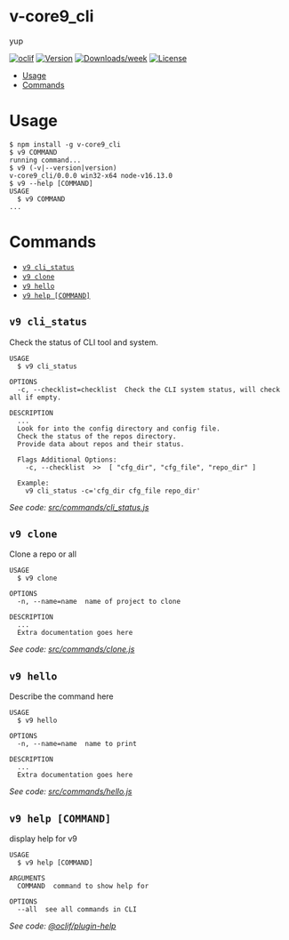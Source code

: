 v-core9_cli
===========

yup

[![oclif](https://img.shields.io/badge/cli-oclif-brightgreen.svg)](https://oclif.io)
[![Version](https://img.shields.io/npm/v/v-core9_cli.svg)](https://npmjs.org/package/v-core9_cli)
[![Downloads/week](https://img.shields.io/npm/dw/v-core9_cli.svg)](https://npmjs.org/package/v-core9_cli)
[![License](https://img.shields.io/npm/l/v-core9_cli.svg)](https://github.com/V-core9/v-core9_cli/blob/master/package.json)

<!-- toc -->
* [Usage](#usage)
* [Commands](#commands)
<!-- tocstop -->
# Usage
<!-- usage -->
```sh-session
$ npm install -g v-core9_cli
$ v9 COMMAND
running command...
$ v9 (-v|--version|version)
v-core9_cli/0.0.0 win32-x64 node-v16.13.0
$ v9 --help [COMMAND]
USAGE
  $ v9 COMMAND
...
```
<!-- usagestop -->
# Commands
<!-- commands -->
* [`v9 cli_status`](#v9-cli_status)
* [`v9 clone`](#v9-clone)
* [`v9 hello`](#v9-hello)
* [`v9 help [COMMAND]`](#v9-help-command)

## `v9 cli_status`

Check the status of CLI tool and system.

```
USAGE
  $ v9 cli_status

OPTIONS
  -c, --checklist=checklist  Check the CLI system status, will check all if empty.

DESCRIPTION
  ...
  Look for into the config directory and config file.
  Check the status of the repos directory.
  Provide data about repos and their status.

  Flags Additional Options:
    -c, --checklist  >>  [ "cfg_dir", "cfg_file", "repo_dir" ]

  Example:
    v9 cli_status -c='cfg_dir cfg_file repo_dir'
```

_See code: [src/commands/cli_status.js](https://github.com/V-core9/v-core9_cli/blob/v0.0.0/src/commands/cli_status.js)_

## `v9 clone`

Clone a repo or all

```
USAGE
  $ v9 clone

OPTIONS
  -n, --name=name  name of project to clone

DESCRIPTION
  ...
  Extra documentation goes here
```

_See code: [src/commands/clone.js](https://github.com/V-core9/v-core9_cli/blob/v0.0.0/src/commands/clone.js)_

## `v9 hello`

Describe the command here

```
USAGE
  $ v9 hello

OPTIONS
  -n, --name=name  name to print

DESCRIPTION
  ...
  Extra documentation goes here
```

_See code: [src/commands/hello.js](https://github.com/V-core9/v-core9_cli/blob/v0.0.0/src/commands/hello.js)_

## `v9 help [COMMAND]`

display help for v9

```
USAGE
  $ v9 help [COMMAND]

ARGUMENTS
  COMMAND  command to show help for

OPTIONS
  --all  see all commands in CLI
```

_See code: [@oclif/plugin-help](https://github.com/oclif/plugin-help/blob/v3.2.17/src/commands/help.ts)_
<!-- commandsstop -->
